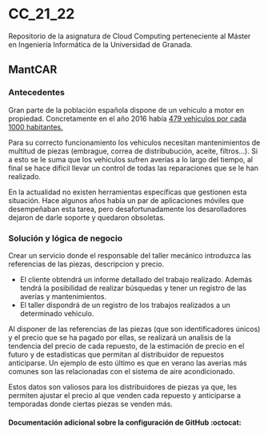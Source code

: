 
# CC_21_22

Repositorio de la asignatura de Cloud Computing perteneciente al Máster en Ingeniería Informática de la Universidad de Granada.


## MantCAR

### Antecedentes

Gran parte de la población española dispone de un vehiculo a motor en propiedad. Concretamente en el año 2016 había [479 vehiculos por cada 1000 habitantes.](https://www.lavanguardia.com/vida/20160911/41235900406/en-espana-hay-479-automoviles-por-cada-1000-habitantes.html)

Para su correcto funcionamiento los vehiculos necesitan mantenimientos de multitud de piezas
(embrague, correa de distribubución, aceite, filtros...). Si a esto se le suma que los vehiculos sufren averías a lo largo del tiempo, al final se hace dificil llevar un control de todas las reparaciones que se le han realizado.

En la actualidad no existen herramientas específicas que gestionen esta situación. Hace algunos años había un par de aplicaciones móviles que desempeñaban esta tarea, pero desafortunadamente los desarolladores dejaron de darle soporte y quedaron obsoletas.

### Solución y lógica de negocio

Crear un servicio donde el responsable del taller mecánico introduzca las referencias de las piezas, descripcion y precio.

- El cliente obtendrá un informe detallado del trabajo realizado. Además tendrá la posibilidad de realizar búsquedas y tener un registro de las averías y mantenimientos.
- El taller dispondrá de un registro de los trabajos realizados a un determinado vehiculo.

Al disponer de las referencias de las piezas (que son identificadores únicos) y el precio que se ha pagado por ellas, se realizará un analisis de la tendencia del precio de cada repuesto, de la estimación de precio en el futuro y de estadisticas que permitan al distribuidor de repuestos anticiparse. Un ejemplo de esto último es que en verano las averias más comunes son las relacionadas con el sistema de aire acondicionado.

Estos datos son valiosos para los distribuidores de piezas ya que, les permiten ajustar el precio al que venden cada repuesto y anticiparse a temporadas donde ciertas piezas se venden más. 

#### Documentación adicional sobre la configuración de GitHub :octocat:



